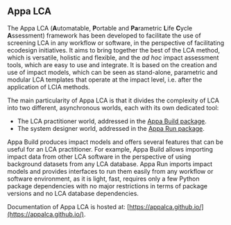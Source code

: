 ## Appa LCA

The Appa LCA (**A**utomatable, **P**ortable and **Pa**rametric **L**ife **C**ycle **A**ssessment) framework has been developed to facilitate the use of screening LCA in any workflow or software, in the perspective of facilitating ecodesign initiatives.
It aims to bring together the best of the LCA method, which is versatile, holistic and flexible, and the _ad hoc_ impact assessment tools, which are easy to use and integrate.
It is based on the creation and use of impact models, which can be seen as stand-alone, parametric and modular LCA templates that operate at the impact level, i.e. after the application of LCIA methods.  

The main particularity of Appa LCA is that it divides the complexity of LCA into two different, asynchronous worlds, each with its own dedicated tool:

- The LCA practitioner world, addressed in the [Appa Build package](https://github.com/appalca/appabuild).
- The system designer world, addressed in the [Appa Run package](https://github.com/appalca/apparun).

Appa Build produces impact models and offers several features that can be useful for an LCA practitioner. For example, Appa Build allows importing impact data from other LCA software in the perspective of using background datasets from any LCA database.
Appa Run imports impact models and provides interfaces to run them easily from any workflow or software environment, as it is light, fast, requires only a few Python package dependencies with no major restrictions in terms of package versions and no LCA database dependencies.

Documentation of Appa LCA is hosted at: [https://appalca.github.io/](https://appalca.github.io/).
